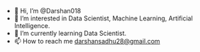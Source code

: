- 👋 Hi, I’m @Darshan018
- 👀 I’m interested in Data Scientist, Machine Learning, Artificial Intelligence.
- 🌱 I’m currently learning Data Scientist.
- 📫 How to reach me darshansadhu28@gmail.com

<!---
Darshan018/Darshan018 is a ✨ special ✨ repository because its `README.md` (this file) appears on your GitHub profile.
You can click the Preview link to take a look at your changes.
--->
